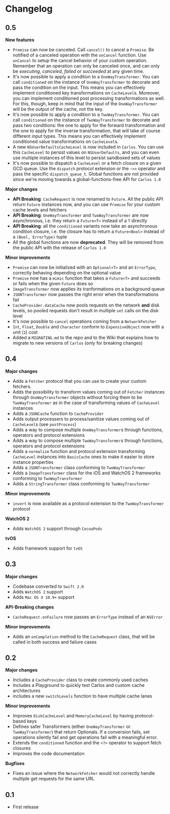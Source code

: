 # Changelog

## 0.5

**New features**
- `Promise` can now be canceled. Call `cancel()` to cancel a `Promise`. Be notified of a canceled operation with the `onCancel` function. Use `onCancel` to setup the cancel behavior of your custom operation. Remember that an operation can only be canceled once, and can only be *executing*, *canceled*, *failed* or *succeeded* at any given time.
- It's now possible to apply a condition to a `OneWayTransformer`. You can call `conditioned` on the instance of `OneWayTransformer` to decorate and pass the condition on the input. This means you can effectively implement conditioned key transformations on `CacheLevel`s. Moreover, you can implement conditioned post processing transformations as well. For this, though, keep in mind that the input of the `OneWayTransformer` will be the output of the cache, not the key.
- It's now possible to apply a condition to a `TwoWayTransformer`. You can call `conditioned` on the instance of `TwoWayTransformer` to decorate and pass two conditions: the one to apply for the forward transformation and the one to apply for the inverse transformation, that will take of course different input types. This means you can effectively implement conditioned value transformations on `CacheLevel`s. 
- A new `NSUserDefaultsCacheLevel` is now included in `Carlos`. You can use this `CacheLevel` to persist values on `NSUserDefaults`, and you can even use multiple instances of this level to persist sandboxed sets of values
- It's now possible to dispatch a `CacheLevel` or a fetch closure on a given GCD queue. Use the `dispatch` protocol extension or the `~>>` operator and pass the  specific `dispatch_queue_t`. Global functions are not provided since we're moving towards a global-functions-free API for `Carlos 1.0`

**Major changes**
- **API Breaking**: `CacheRequest` is now renamed to `Future`. All the public API return `Future` instances now, and you can use `Promise` for your custom cache levels and fetchers
- **API Breaking**: `OneWayTransformer` and `TwoWayTransformer` are now asynchronous, i.e. they return a `Future<T>` instead of a `T` directly
- **API Breaking**: all the `conditioned` variants now take an asynchronous condition closure, i.e. the closure has to return a `Future<Bool>` instead of a `(Bool, ErrorType)` tuple
- All the global functions are now **deprecated**. They will be removed from the public API with the release of `Carlos 1.0`

**Minor improvements**
- `Promise` can now be initialized with an `Optional<T>` and an `ErrorType`, correctly behaving depending on the optional value
- `Promise` now has a `mimic` function that takes a `Future<T>` and succeeds or fails when the given `Future` does so
- `ImageTransformer` now applies its tranformations on a background queue
- `JSONTransformer` now passes the right error when the transformations fail 
- `CacheProvider.dataCache` now pools requests on the network **and** disk levels, so pooled requests don't result in multiple `set` calls on the disk level
- It's now possible to `cancel` operations coming from a `NetworkFetcher`
- `Int`, `Float`, `Double` and `Character` conform to `ExpensiveObject` now with a unit (`1`) cost
- Added a `MIGRATING.md` to the repo and to the Wiki that explains how to migrate to new versions of `Carlos` (only for breaking changes)


## 0.4

**Major changes**
- Adds a `Fetcher` protocol that you can use to create your custom fetchers.
- Adds the possibility to transform values coming out of `Fetcher` instances through `OneWayTransformer` objects without forcing them to be `TwoWayTransformer` as in the case of transforming values of `CacheLevel` instances 
- Adds a `JSONCache` function to `CacheProvider`
- Adds output processers to process/sanitize values coming out of `CacheLevel`s (see `postProcess`) 
- Adds a way to compose multiple `OneWayTransformer`s through functions, operators and protocol extensions
- Adds a way to compose multiple `TwoWayTransformer`s through functions, operators and protocol extensions
- Adds a `normalize` function and protocol extension transforming `CacheLevel` instances into `BasicCache` ones to make it easier to store instance properties
- Adds a `JSONTransformer` class conforming to `TwoWayTransformer`
- Adds a `ImageTransformer` class for the iOS and WatchOS 2 frameworks conforming to `TwoWayTransformer`
- Adds a `StringTransformer` class conforming to `TwoWayTransformer`

**Minor improvements**
- `invert` is now available as a protocol extension to the `TwoWayTransformer` protocol

**WatchOS 2**
- Adds `WatchOS 2` support through `CocoaPods`

**tvOS**
- Adds framework support for `tvOS`

## 0.3

**Major changes**
- Codebase converted to `Swift 2.0`
- Adds `WatchOS 2` support
- Adds `Mac OS X 10.9+` support

**API-Breaking changes**
- `CacheRequest.onFailure` now passes an `ErrorType` instead of an `NSError`

**Minor improvements**
- Adds an `onCompletion` method to the `CacheRequest` class, that will be called in both success and failure cases

## 0.2

**Major changes**
- Includes a `CacheProvider` class to create commonly used caches
- Includes a Playground to quickly test Carlos and custom cache architectures
- includes a new `switchLevels` function to have multiple cache lanes

**Minor improvements**
- Improves `DiskCacheLevel` and `MemoryCacheLevel` by having protocol-based keys
- Defines safer Transformers (either `OneWayTransformer` or `TwoWayTransformer`) that return Optionals. If a conversion fails, set operations silently fail and get operations fail with a meaningful error.
- Extends the `conditioned` function and the `<?>` operator to support fetch closures
- Improves the code documentation

**Bugfixes**
- Fixes an issue where the `NetworkFetcher` would not correctly handle multiple get requests for the same URL

## 0.1

- First release